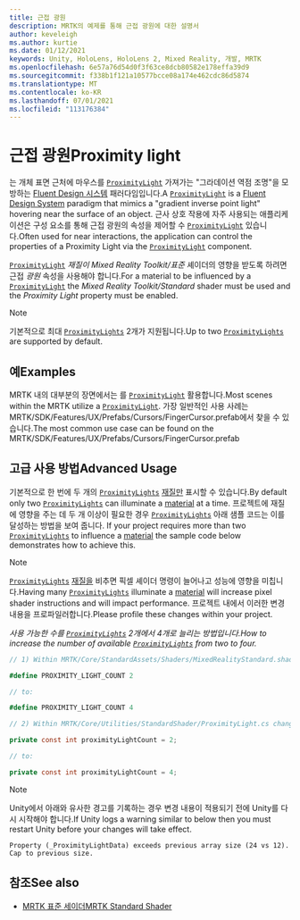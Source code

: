 ```yaml
---
title: 근접 광원
description: MRTK의 예제를 통해 근접 광원에 대한 설명서
author: keveleigh
ms.author: kurtie
ms.date: 01/12/2021
keywords: Unity, HoloLens, HoloLens 2, Mixed Reality, 개발, MRTK
ms.openlocfilehash: 6e57a76d54d0f3f63ce8dcb80582e178effa39d9
ms.sourcegitcommit: f338b1f121a10577bcce08a174e462cdc86d5874
ms.translationtype: MT
ms.contentlocale: ko-KR
ms.lasthandoff: 07/01/2021
ms.locfileid: "113176384"
---
```

# <a name="proximity-light"></a><span data-ttu-id="0f92c-104">근접 광원</span><span class="sxs-lookup"><span data-stu-id="0f92c-104">Proximity light</span></span>

<span data-ttu-id="0f92c-105">는 개체 표면 근처에 마우스를 [`ProximityLight`](xref:Microsoft.MixedReality.Toolkit.Utilities.ProximityLight) 가져가는 "그라데이션 역점 조명"을 모방하는 [Fluent Design 시스템](https://www.microsoft.com/design/fluent/) 패러다임입니다.</span><span class="sxs-lookup"><span data-stu-id="0f92c-105">A [`ProximityLight`](xref:Microsoft.MixedReality.Toolkit.Utilities.ProximityLight) is a [Fluent Design System](https://www.microsoft.com/design/fluent/) paradigm that mimics a "gradient inverse point light" hovering near the surface of an object.</span></span> <span data-ttu-id="0f92c-106">근사 상호 작용에 자주 사용되는 애플리케이션은 구성 요소를 통해 근접 광원의 속성을 제어할 수 [`ProximityLight`](xref:Microsoft.MixedReality.Toolkit.Utilities.ProximityLight) 있습니다.</span><span class="sxs-lookup"><span data-stu-id="0f92c-106">Often used for near interactions, the application can control the properties of a Proximity Light via the [`ProximityLight`](xref:Microsoft.MixedReality.Toolkit.Utilities.ProximityLight) component.</span></span>

<span data-ttu-id="0f92c-107">[`ProximityLight`](xref:Microsoft.MixedReality.Toolkit.Utilities.ProximityLight) *재질이 Mixed Reality Toolkit/표준* 셰이더의 영향을 받도록 하려면 근접 *광원* 속성을 사용해야 합니다.</span><span class="sxs-lookup"><span data-stu-id="0f92c-107">For a material to be influenced by a [`ProximityLight`](xref:Microsoft.MixedReality.Toolkit.Utilities.ProximityLight) the *Mixed Reality Toolkit/Standard* shader must be used and the *Proximity Light* property must be enabled.</span></span>

> [!NOTE]
> <span data-ttu-id="0f92c-108">기본적으로 최대 [`ProximityLights`](xref:Microsoft.MixedReality.Toolkit.Utilities.ProximityLight) 2개가 지원됩니다.</span><span class="sxs-lookup"><span data-stu-id="0f92c-108">Up to two [`ProximityLights`](xref:Microsoft.MixedReality.Toolkit.Utilities.ProximityLight) are supported by default.</span></span>

## <a name="examples"></a><span data-ttu-id="0f92c-109">예</span><span class="sxs-lookup"><span data-stu-id="0f92c-109">Examples</span></span>

<span data-ttu-id="0f92c-110">MRTK 내의 대부분의 장면에서는 를 [`ProximityLight`](xref:Microsoft.MixedReality.Toolkit.Utilities.ProximityLight) 활용합니다.</span><span class="sxs-lookup"><span data-stu-id="0f92c-110">Most scenes within the MRTK utilize a [`ProximityLight`](xref:Microsoft.MixedReality.Toolkit.Utilities.ProximityLight).</span></span> <span data-ttu-id="0f92c-111">가장 일반적인 사용 사례는 MRTK/SDK/Features/UX/Prefabs/Cursors/FingerCursor.prefab에서 찾을 수 있습니다.</span><span class="sxs-lookup"><span data-stu-id="0f92c-111">The most common use case can be found on the MRTK/SDK/Features/UX/Prefabs/Cursors/FingerCursor.prefab</span></span>

## <a name="advanced-usage"></a><span data-ttu-id="0f92c-112">고급 사용 방법</span><span class="sxs-lookup"><span data-stu-id="0f92c-112">Advanced Usage</span></span>

<span data-ttu-id="0f92c-113">기본적으로 한 번에 두 개의 [`ProximityLights`](xref:Microsoft.MixedReality.Toolkit.Utilities.ProximityLight) [재질만](https://docs.unity3d.com/ScriptReference/Material.html) 표시할 수 있습니다.</span><span class="sxs-lookup"><span data-stu-id="0f92c-113">By default only two [`ProximityLights`](xref:Microsoft.MixedReality.Toolkit.Utilities.ProximityLight) can illuminate a [material](https://docs.unity3d.com/ScriptReference/Material.html) at a time.</span></span> <span data-ttu-id="0f92c-114">프로젝트에 재질에 영향을 주는 데 두 개 이상이 필요한 경우 [`ProximityLights`](xref:Microsoft.MixedReality.Toolkit.Utilities.ProximityLight) 아래 샘플 코드는 이를 달성하는 방법을 보여 줍니다. [](https://docs.unity3d.com/ScriptReference/Material.html)</span><span class="sxs-lookup"><span data-stu-id="0f92c-114">If your project requires more than two [`ProximityLights`](xref:Microsoft.MixedReality.Toolkit.Utilities.ProximityLight) to influence a [material](https://docs.unity3d.com/ScriptReference/Material.html) the sample code below demonstrates how to achieve this.</span></span>

> [!NOTE]
> <span data-ttu-id="0f92c-115">[`ProximityLights`](xref:Microsoft.MixedReality.Toolkit.Utilities.ProximityLight) [재질을](https://docs.unity3d.com/ScriptReference/Material.html) 비추면 픽셀 셰이더 명령이 늘어나고 성능에 영향을 미칩니다.</span><span class="sxs-lookup"><span data-stu-id="0f92c-115">Having many [`ProximityLights`](xref:Microsoft.MixedReality.Toolkit.Utilities.ProximityLight) illuminate a [material](https://docs.unity3d.com/ScriptReference/Material.html) will increase pixel shader instructions and will impact performance.</span></span> <span data-ttu-id="0f92c-116">프로젝트 내에서 이러한 변경 내용을 프로파일러합니다.</span><span class="sxs-lookup"><span data-stu-id="0f92c-116">Please profile these changes within your project.</span></span>

<span data-ttu-id="0f92c-117">*사용 가능한 수를 [`ProximityLights`](xref:Microsoft.MixedReality.Toolkit.Utilities.ProximityLight) 2개에서 4개로 늘리는 방법입니다.*</span><span class="sxs-lookup"><span data-stu-id="0f92c-117">*How to increase the number of available [`ProximityLights`](xref:Microsoft.MixedReality.Toolkit.Utilities.ProximityLight) from two to four.*</span></span>

```C#
// 1) Within MRTK/Core/StandardAssets/Shaders/MixedRealityStandard.shader change:

#define PROXIMITY_LIGHT_COUNT 2

// to:

#define PROXIMITY_LIGHT_COUNT 4

// 2) Within MRTK/Core/Utilities/StandardShader/ProximityLight.cs change:

private const int proximityLightCount = 2;

// to:

private const int proximityLightCount = 4;
```

> [!NOTE]
> <span data-ttu-id="0f92c-118">Unity에서 아래와 유사한 경고를 기록하는 경우 변경 내용이 적용되기 전에 Unity를 다시 시작해야 합니다.</span><span class="sxs-lookup"><span data-stu-id="0f92c-118">If Unity logs a warning similar to below then you must restart Unity before your changes will take effect.</span></span>
>
>`Property (_ProximityLightData) exceeds previous array size (24 vs 12). Cap to previous size.`

## <a name="see-also"></a><span data-ttu-id="0f92c-119">참조</span><span class="sxs-lookup"><span data-stu-id="0f92c-119">See also</span></span>

* [<span data-ttu-id="0f92c-120">MRTK 표준 세이더</span><span class="sxs-lookup"><span data-stu-id="0f92c-120">MRTK Standard Shader</span></span>](mrtk-standard-shader.md)
